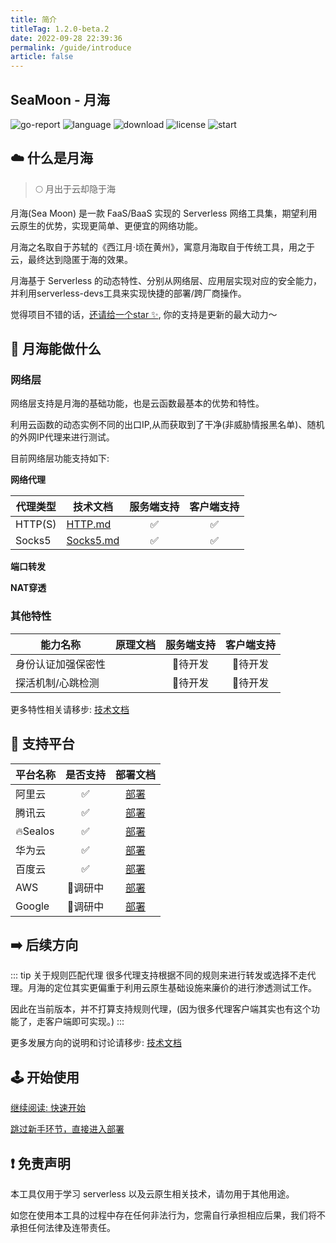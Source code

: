 ```yaml
---
title: 简介
titleTag: 1.2.0-beta.2
date: 2022-09-28 22:39:36
permalink: /guide/introduce
article: false
---
```


## SeaMoon - 月海

![go-report](https://goreportcard.com/badge/github.com/DVKunion/SeaMoon)
![language](https://img.shields.io/github/languages/top/DVKunion/SeaMoon.svg?&color=blueviolet)
![download](https://img.shields.io/github/downloads/dvkunion/seamoon/total?color=orange)
![license](https://img.shields.io/badge/LICENSE-MIT-777777.svg)
![start](https://img.shields.io/github/stars/DVKunion/SeaMoon.svg)

## ☁️ 什么是月海

> 🌕 月出于云却隐于海

月海(Sea Moon) 是一款 FaaS/BaaS 实现的 Serverless 网络工具集，期望利用云原生的优势，实现更简单、更便宜的网络功能。

月海之名取自于苏轼的《西江月·顷在黄州》，寓意月海取自于传统工具，用之于云，最终达到隐匿于海的效果。

月海基于 Serverless 的动态特性、分别从网络层、应用层实现对应的安全能力，并利用serverless-devs工具来实现快捷的部署/跨厂商操作。

觉得项目不错的话，[还请给一个star ✨](https://github.com/DVKunion/SeaMoon), 你的支持是更新的最大动力～

## 🌟 月海能做什么

### 网络层

网络层支持是月海的基础功能，也是云函数最基本的优势和特性。

利用云函数的动态实例不同的出口IP,从而获取到了干净(非威胁情报黑名单)、随机的外网IP代理来进行测试。

目前网络层功能支持如下:

**网络代理**

| 代理类型    | 技术文档                                                      | 服务端支持 | 客户端支持 |
|---------|-----------------------------------------------------------|:-----:|:-----:|
| HTTP(S) | [HTTP.md](https://seamoon.dvkunion.cn/tech/net/http/)     |   ✅   |   ✅   |
| Socks5  | [Socks5.md](https://seamoon.dvkunion.cn/tech/net/socks5/) |   ✅   |   ✅   |

**端口转发**

**NAT穿透**

### 其他特性

| 能力名称      | 原理文档 | 服务端支持 | 客户端支持 |
|-----------|------|:-----:|:-----:|
| 身份认证加强保密性 |      | 🐷待开发 | 🐷待开发 |
| 探活机制/心跳检测 |      | 🐷待开发 | 🐷待开发 |

更多特性相关请移步: [技术文档](https://seamoon.dvkunion.cn/tech/feature/)

## 🧭 支持平台

| 平台名称     | 是否支持  |                          部署文档                          | 
|----------|:-----:|:------------------------------------------------------:|
| 阿里云      |   ✅   | [部署](https://seamoon.dvkunion.cn/guide/deploy/aliyun)  |
| 腾讯云      |   ✅   | [部署](https://seamoon.dvkunion.cn/guide/deploy/tencent) |
| 🔥Sealos |   ✅   | [部署](https://seamoon.dvkunion.cn/guide/deploy/sealos)  |
| 华为云      |   ✅   |                         [部署]()                         |
| 百度云      |   ✅   |                         [部署]()                         |
| AWS      | 🐷调研中 |                         [部署]()                         |
| Google   | 🐷调研中 |                         [部署]()                         |

## ➡️ 后续方向

::: tip 关于规则匹配代理
很多代理支持根据不同的规则来进行转发或选择不走代理。月海的定位其实更偏重于利用云原生基础设施来廉价的进行渗透测试工作。

因此在当前版本，并不打算支持规则代理，(因为很多代理客户端其实也有这个功能了，走客户端即可实现。)
:::

更多发展方向的说明和讨论请移步: [技术文档](https://seamoon.dvkunion.cn/tech/)

## 🕹 ️开始使用

[继续阅读: 快速开始](https://seamoon.dvkunion.cn/guide/start)

[跳过新手环节，直接进入部署](https://seamoon.dvkunion.cn/guide/deploy)

## ❗ 免责声明

本工具仅用于学习 serverless 以及云原生相关技术，请勿用于其他用途。

如您在使用本工具的过程中存在任何非法行为，您需自行承担相应后果，我们将不承担任何法律及连带责任。